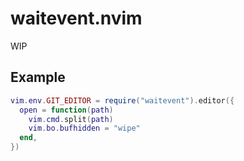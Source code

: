 # waitevent.nvim

WIP

## Example

```lua
vim.env.GIT_EDITOR = require("waitevent").editor({
  open = function(path)
    vim.cmd.split(path)
    vim.bo.bufhidden = "wipe"
  end,
})
```